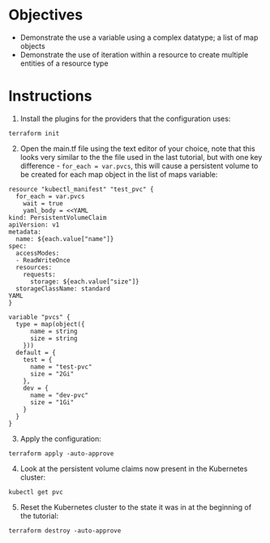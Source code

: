 # Objectives

- Demonstrate the use a variable using a complex datatype; a list of map objects
- Demonstrate the use of iteration within a resource to create multiple entities of a resource type

# Instructions

1. Install the plugins for the providers that the configuration uses:
```
terraform init
```

2. Open the main.tf file using the text editor of your choice, note that this looks very similar to the the file used in the last tutorial, but with one
   key difference - ```for_each = var.pvcs```, this will cause a persistent volume to be created for each map object in the list of maps variable:

```   
resource "kubectl_manifest" "test_pvc" {
  for_each = var.pvcs
    wait = true
    yaml_body = <<YAML
kind: PersistentVolumeClaim
apiVersion: v1
metadata:
  name: ${each.value["name"]} 
spec:
  accessModes:
  - ReadWriteOnce
  resources:
    requests:
      storage: ${each.value["size"]}
  storageClassName: standard 
YAML
}

variable "pvcs" {
  type = map(object({
      name = string
      size = string
    }))
  default = {
    test = {
      name = "test-pvc"
      size = "2Gi"
    },
    dev = {
      name = "dev-pvc"
      size = "1Gi" 
    }
  }
}
```

3. Apply the configuration:
```
terraform apply -auto-approve
```

4. Look at the persistent volume claims now present in the Kubernetes cluster:
```
kubectl get pvc
```

5. Reset the Kubernetes cluster to the state it was in at the beginning of the tutorial:
```
terraform destroy -auto-approve
```
